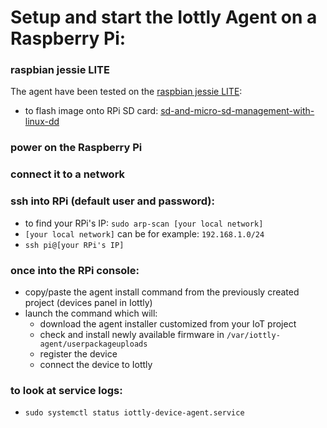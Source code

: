# Setup and start the Iottly Agent on a Raspberry Pi:

### raspbian jessie LITE
The agent have been tested on the [raspbian jessie LITE](https://downloads.raspberrypi.org/raspbian_lite_latest):   
  - to flash image onto RPi SD card: [sd-and-micro-sd-management-with-linux-dd](http://tomorrowdata.io/2015/10/24/sd-and-micro-sd-management-with-linux-dd/)

### power on the Raspberry Pi
### connect it to a network

### ssh into RPi (default user and password):
  - to find your RPi's IP: `sudo arp-scan [your local network]`
  - `[your local network]` can be for example: `192.168.1.0/24`
  - `ssh pi@[your RPi's IP]`

### once into the RPi console:
  - copy/paste the agent install command from the previously created project (devices panel in Iottly) 
  - launch the command which will:
    - download the agent installer customized from your IoT project
    - check and install newly available firmware in `/var/iottly-agent/userpackageuploads`
    - register the device
    - connect the device to Iottly

### to look at service logs: 
  - `sudo systemctl status iottly-device-agent.service`

